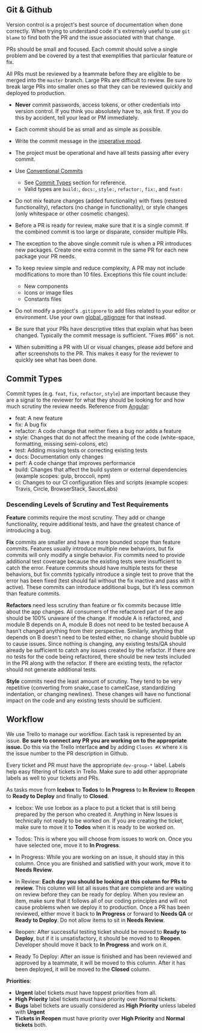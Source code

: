 ## Git & Github

Version control is a project's best source of documentation when done correctly. When trying to understand code it's extremely useful to use `git blame` to find both the PR and the issue associated with that change.

PRs should be small and focused. Each commit should solve a single problem and be covered by a test that exemplifies that particular feature or fix.

All PRs must be reviewed by a teammate before they are eligible to be merged into  the `master` branch. Large PRs are difficult to review. Be sure to break large PRs into smaller ones so that they can be reviewed quickly and deployed to production.

* **Never** commit passwords, access tokens, or other credentials into version control. If you think you absolutely have to, ask first. If you do this by accident, tell your lead or PM immediately.

* Each commit should be as small and as simple as possible.

* Write the commit message in the [imperative mood](https://chris.beams.io/posts/git-commit/#imperative).

* The project must be operational and have all tests passing after every commit.

* Use [Conventional Commits](https://www.conventionalcommits.org)
  * See [Commit Types](#Commit-Types) section for reference.
  * Valid types are `build:`, `docs:`, `style:`, `refactor:`, `fix:`, and `feat:`

* Do not mix feature changes (added functionality) with fixes (restored functionality), refactors (no change in functionality), or style changes (only whitespace or other cosmetic changes).

* Before a PR is ready for review, make sure that it is a single commit. If the combined commit is too large or disparate, consider multiple PRs.

* The exception to the above single commit rule is when a PR introduces new packages. Create one extra commit in the same PR for each new package your PR needs.

* To keep review simple and reduce complexity, A PR may not include modifications to more than 10 files. Exceptions this file count include:
  * New components
  * Icons or image files
  * Constants files

* Do not modify a project's `.gitignore` to add files related to your editor or environment. Use your own [global .gitignore](https://stackoverflow.com/questions/7335420/global-git-ignore/22885996#22885996) for that instead.

* Be sure that your PRs have descriptive titles that explain what has been changed. Typically the commit message is sufficient. "Fixes #66" is not.

* When submitting a PR with UI or visual changes, please add before and after screenshots to the PR. This makes it easy for the reviewer to quickly see what has been done.

## Commit Types

Commit types (e.g. `feat`, `fix`, `refactor`, `style`) are important because they are a signal to the reviewer for what they should be looking for and how much scrutiny the review needs. Reference from [Angular](https://github.com/angular/angular/blob/22b96b9/CONTRIBUTING.md#-commit-message-guidelines):

* feat: A new feature
* fix: A bug fix
* refactor: A code change that neither fixes a bug nor adds a feature
* style: Changes that do not affect the meaning of the code (white-space, formatting, missing semi-colons, etc)
* test: Adding missing tests or correcting existing tests
* docs: Documentation only changes
* perf: A code change that improves performance
* build: Changes that affect the build system or external dependencies (example scopes: gulp, broccoli, npm)
* ci: Changes to our CI configuration files and scripts (example scopes: Travis, Circle, BrowserStack, SauceLabs)

### Descending Levels of Scrutiny and Test Requirements

**Feature** commits require the most scrutiny. They add or change functionality, require additional tests, and have the greatest chance of introducing a bug.

**Fix** commits are smaller and have a more bounded scope than feature commits. Features usually introduce multiple new behaviors, but fix commits will only modify a single behavior. Fix commits need to provide additional test coverage because the existing tests were insufficient to catch the error. Feature commits should have multiple tests for these behaviors, but fix commits typically introduce a single test to prove that the error has been fixed (test should fail without the fix inactive and pass with it active). These commits can introduce additional bugs, but it’s less common than feature commits.

**Refactors** need less scrutiny than feature or fix commits because little about the app changes. All consumers of the refactored part of the app should be 100% unaware of the change. If module A is refactored, and module B depends on A, module B does not need to be tested because A hasn’t changed anything from their perspective. Similarly, anything that depends on B doesn’t need to be tested either, no change should bubble up to cause issues. Since nothing is changing, any existing tests/QA should already be sufficient to catch any issues created by the refactor. If there are no tests for the code being refactored, there should be new tests included in the PR along with the refactor. If there are existing tests, the refactor should not generate additional tests.

**Style** commits need the least amount of scrutiny. They tend to be very repetitive (converting from snake_case to camelCase, standardizing indentation, or changing newlines). These changes will have no functional impact on the code and any existing tests should be sufficient.

## Workflow

We use Trello to manage our workflow. Each task is represented by an issue. **Be sure to connect any PR you are working on to the appropriate issue.** Do this via the Trello interface **and** by adding `Closes #X` where `X` is the issue number to the PR description in Github.

Every ticket and PR must have the appropriate `dev-group-*` label. Labels help easy filtering of tickets in Trello. Make sure to add other appropriate labels as well to your tickets and PRs.

As tasks move from **Icebox** to **Todos** to **In Progress** to **In Review** to **Reopen** to **Ready to Deploy** and finally to **Closed**.

* Icebox: We use Icebox as a place to put a ticket that is still being prepared by the person who created it. Anything in New Issues is technically not ready to be worked on. If you are creating the ticket, make sure to move it to **Todos** when it is ready to be worked on.

* Todos: This is where you will choose from issues to work on. Once you have selected one, move it to **In Progress**.

* In Progress: While you are working on an issue, it should stay in this column. Once you are finished and satisfied with your work, move it to **Needs Review**.

* In Review: **Each day you should be looking at this column for PRs to review.** This column will list all issues that are complete and are waiting on review before they can be ready for deploy. When you review an item, make sure that it follows all of our coding principles and will not cause problems when we deploy it to production. Once a PR has been reviewed, either move it back to **In Progress** or forward to **Needs QA** or **Ready to Deploy**. Do not allow items to sit in **Needs Review**.

* Reopen: After successful testing ticket should be moved to **Ready to Deploy**, but if it is unsatisfactory, it should be moved to to **Reopen**. Developer should move it back to **In Progress** and work on it.

* Ready To Deploy: After an issue is finished and has been reviewed and approved by a teammate, it will be moved to this column. After it has been deployed, it will be moved to the **Closed** column.

**Priorities**:
* **Urgent** label tickets must have toppest priorities from all.
* **High Priority** label tickets must have priority over Normal tickets.
* **Bugs** label tickets are usually considered as **High Priority** unless labeled with **Urgent**
* **Tickets in Reopen** must have priority over **High Priority** and **Normal tickets** both.

